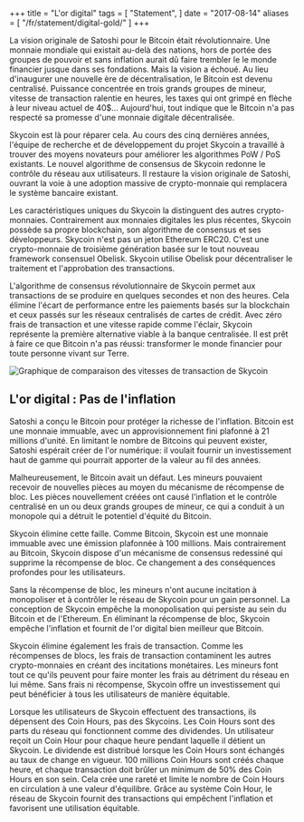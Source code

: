 +++
title = "L'or digital"
tags = [
    "Statement",
]
date = "2017-08-14"
aliases = [
	"/fr/statement/digital-gold/"
]
+++

La vision originale de Satoshi pour le Bitcoin était révolutionnaire. Une monnaie mondiale qui existait au-delà des nations,
hors de portée des groupes de pouvoir et sans inflation aurait dû faire trembler le
le monde financier jusque dans ses fondations. Mais la vision a échoué. Au lieu d'inaugurer une nouvelle ère de
décentralisation, le Bitcoin est devenu centralisé. Puissance concentrée en trois grands
groupes de mineur, vitesse de transaction ralentie en heures, les taxes qui ont grimpé en flèche à leur niveau actuel de 40$...
Aujourd'hui, tout indique que le Bitcoin n'a pas respecté sa promesse d'une monnaie digitale décentralisée.

Skycoin est là pour réparer cela. Au cours des cinq dernières années, l'équipe de recherche et de développement du projet Skycoin a travaillé à trouver des moyens novateurs pour améliorer les algorithmes PoW / PoS existants.
Le nouvel algorithme de consensus de Skycoin redonne le contrôle du réseau aux utilisateurs. Il restaure la vision originale de Satoshi, ouvrant la voie à une adoption massive de crypto-monnaie qui remplacera le système bancaire existant.

Les caractéristiques uniques du Skycoin la distinguent des autres crypto-monnaies. Contrairement aux monnaies digitales les plus récentes,
Skycoin possède sa propre blockchain, son algorithme de consensus et ses développeurs. Skycoin n'est pas un jeton Ethereum ERC20.
C'est une crypto-monnaie de troisième génération basée sur le tout nouveau framework consensuel Obelisk.
Skycoin utilise Obelisk pour décentraliser le traitement et l'approbation des transactions.

L'algorithme de consensus révolutionnaire de Skycoin permet aux transactions de se produire en quelques secondes et non des heures.
Cela élimine l'écart de performance entre les paiements basés sur la blockchain et ceux passés sur les réseaux centralisés de cartes de crédit.
Avec zéro frais de transaction et une vitesse rapide comme l'éclair, Skycoin représente la
première alternative viable à la banque centralisée. Il est prêt à faire ce que Bitcoin n'a pas réussi:
transformer le monde financier pour toute personne vivant sur Terre.

![Graphique de comparaison des vitesses de transaction de Skycoin](/img/digital-gold-1.jpg)

## L'or digital : Pas de l'inflation

Satoshi a conçu le Bitcoin pour protéger la richesse de l'inflation. Bitcoin est une monnaie immuable,
avec un approvisionnement fini plafonné à 21 millions d'unité. En limitant le nombre de Bitcoins qui peuvent exister,
Satoshi espérait créer de l'or numérique: il voulait fournir un investissement haut de gamme qui pourrait
apporter de la valeur au fil des années.

Malheureusement, le Bitcoin avait un défaut. Les mineurs pouvaient recevoir de nouvelles pièces au moyen du mécanisme de
récompense de bloc. Les pièces nouvellement créées ont causé l'inflation et le contrôle centralisé en un ou
deux grands groupes de mineur, ce qui a conduit à un monopole qui a détruit le potentiel d'équité du Bitcoin.

Skycoin élimine cette faille. Comme Bitcoin, Skycoin est une monnaie immuable avec une émission plafonnée à 100 millions.
Mais contrairement au Bitcoin, Skycoin dispose d'un mécanisme de consensus redessiné qui supprime la récompense de bloc.
Ce changement a des conséquences profondes pour les utilisateurs.

Sans la récompense de bloc, les mineurs n'ont aucune incitation à monopoliser et à contrôler le réseau de Skycoin pour un gain personnel.
La conception de Skycoin empêche la monopolisation qui persiste au sein du Bitcoin et de l'Ethereum.
En éliminant la récompense de bloc, Skycoin empêche l'inflation et fournit de l'or digital bien meilleur que Bitcoin.

Skycoin élimine également les frais de transaction. Comme les récompenses de blocs, les frais de transaction contaminent les autres
crypto-monnaies en créant des incitations monétaires. Les mineurs font tout ce qu'ils peuvent pour faire monter les frais au détriment du réseau en lui même.
Sans frais ni récompense, Skycoin offre un investissement qui peut bénéficier à tous les utilisateurs de manière équitable.

Lorsque les utilisateurs de Skycoin effectuent des transactions, ils dépensent des Coin Hours, pas des Skycoins.
Les Coin Hours sont des parts du réseau qui fonctionnent comme des dividendes. Un utilisateur reçoit un Coin Hour pour chaque heure
pendant laquelle il détient un Skycoin. Le dividende est distribué lorsque les Coin Hours sont échangés au taux de change en vigueur.
100 millions Coin Hours sont créés chaque heure, et chaque transaction doit brûler un minimum de
50% des Coin Hours en son sein. Cela crée une rareté et limite le nombre de Coin Hours en circulation à une valeur d'équilibre.
Grâce au système Coin Hour, le réseau de Skycoin fournit des transactions qui empêchent l'inflation et favorisent une utilisation équitable.


